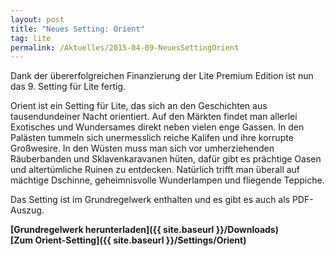 ```yaml
---
layout: post
title: "Neues Setting: Orient"
tag: lite
permalink: /Aktuelles/2015-04-09-NeuesSettingOrient
---
```


Dank der übererfolgreichen Finanzierung der Lite Premium Edition ist nun das 9. Setting für Lite fertig.

Orient ist ein Setting für Lite, das sich an den Geschichten aus tausendundeiner Nacht orientiert. Auf den Märkten findet man allerlei Exotisches und Wundersames direkt neben vielen enge Gassen. In den Palästen tummeln sich unermesslich reiche Kalifen und ihre korrupte Großwesire. In den Wüsten muss man sich vor umherziehenden Räuberbanden und Sklavenkaravanen hüten, dafür gibt es prächtige Oasen und altertümliche Ruinen zu entdecken. Natürlich trifft man überall auf mächtige Dschinne, geheimnisvolle Wunderlampen und fliegende Teppiche.

Das Setting ist im Grundregelwerk enthalten und es gibt es auch als PDF-Auszug.

<p><strong>[Grundregelwerk herunterladen]({{ site.baseurl }}/Downloads)<br/>
[Zum Orient-Setting]({{ site.baseurl }}/Settings/Orient)</strong></p>

